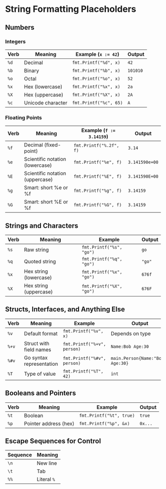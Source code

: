 # String Formatting Placeholders

## Numbers
### Integers
| Verb | Meaning           | Example (`x := 42`)    | Output   |
| ---- | ----------------- | ---------------------- | -------- |
| `%d` | Decimal           | `fmt.Printf("%d", x)`  | `42`     |
| `%b` | Binary            | `fmt.Printf("%b", x)`  | `101010` |
| `%o` | Octal             | `fmt.Printf("%o", x)`  | `52`     |
| `%x` | Hex (lowercase)   | `fmt.Printf("%x", x)`  | `2a`     |
| `%X` | Hex (uppercase)   | `fmt.Printf("%X", x)`  | `2A`     |
| `%c` | Unicode character | `fmt.Printf("%c", 65)` | `A`      |

### Floating Points
| Verb | Meaning                         | Example (`f := 3.14159`) | Output         |
| ---- | ------------------------------- | ------------------------ | -------------- |
| `%f` | Decimal (fixed-point)           | `fmt.Printf("%.2f", f)`  | `3.14`         |
| `%e` | Scientific notation (lowercase) | `fmt.Printf("%e", f)`    | `3.141590e+00` |
| `%E` | Scientific notation (uppercase) | `fmt.Printf("%E", f)`    | `3.141590E+00` |
| `%g` | Smart: short %e or %f           | `fmt.Printf("%g", f)`    | `3.14159`      |
| `%G` | Smart: short %E or %f           | `fmt.Printf("%G", f)`    | `3.14159`      |

## Strings and Characters
| Verb | Meaning                | Example                  | Output |
| ---- | ---------------------- | ------------------------ | ------ |
| `%s` | Raw string             | `fmt.Printf("%s", "go")` | `go`   |
| `%q` | Quoted string          | `fmt.Printf("%q", "go")` | `"go"` |
| `%x` | Hex string (lowercase) | `fmt.Printf("%x", "go")` | `676f` |
| `%X` | Hex string (uppercase) | `fmt.Printf("%X", "go")` | `676F` |

## Structs, Interfaces, and Anything Else
| Verb  | Meaning                  | Example                     | Output                            |
| ----- | ------------------------ | --------------------------- | --------------------------------- |
| `%v`  | Default format           | `fmt.Printf("%v", x)`       | Depends on type                   |
| `%+v` | Struct with field names  | `fmt.Printf("%+v", person)` | `Name:Bob Age:30`                 |
| `%#v` | Go syntax representation | `fmt.Printf("%#v", person)` | `main.Person{Name:"Bob", Age:30}` |
| `%T`  | Type of value            | `fmt.Printf("%T", 42)`      | `int`                             |

## Booleans and Pointers
| Verb | Meaning               | Example                  | Output  |
| ---- | --------------------- | ------------------------ | ------- |
| `%t` | Boolean               | `fmt.Printf("%t", true)` | `true`  |
| `%p` | Pointer address (hex) | `fmt.Printf("%p", &x)`   | `0x...` |

## Escape Sequences for Control
| Sequence | Meaning     |
| -------- | ----------- |
| `\n`     | New line    |
| `\t`     | Tab         |
| `%%`     | Literal `%` |
